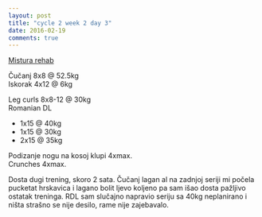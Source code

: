 ```yaml
---
layout: post
title: "cycle 2 week 2 day 3"
date: 2016-02-19
comments: true
---
```


[Mistura rehab](/snagata/log/2015/07/20/mistura-rehab/)

Čučanj 8x8 @ 52.5kg  
Iskorak 4x12 @ 6kg  

Leg curls 8x8-12 @ 30kg  
Romanian DL  
- 1x15 @ 40kg  
- 1x15 @ 30kg  
- 2x15 @ 35kg  

Podizanje nogu na kosoj klupi 4xmax.  
Crunches 4xmax.   

Dosta dugi trening, skoro 2 sata. Čučanj lagan al na zadnjoj seriji mi počela pucketat hrskavica i lagano bolit ljevo koljeno pa sam išao dosta pažljivo ostatak treninga. RDL sam slučajno napravio seriju sa 40kg neplanirano i ništa strašno se nije desilo, rame nije zajebavalo.
